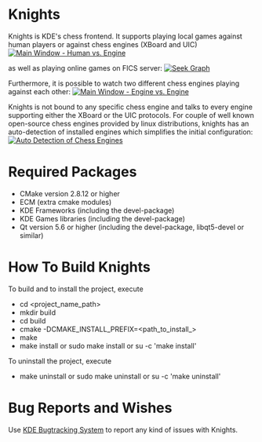# Knights

Knights is KDE's chess frontend. It supports playing local games against human players or against chess engines (XBoard and UIC)
[![](https://cdn.kde.org/screenshots/knights/knights_main.png "Main Window - Human vs. Engine")](https://cdn.kde.org/screenshots/knights/knights_main.png)

as well as playing online games on FICS server:
[![](https://cdn.kde.org/screenshots/knights/knights_seek_graph.png "Seek Graph")](https://cdn.kde.org/screenshots/knights/knights_seek_graph.png)

Furthermore, it is possible to watch two different chess engines playing against each other:
[![](https://cdn.kde.org/screenshots/knights/knights_main_2.png "Main Window - Engine vs. Engine")](https://cdn.kde.org/screenshots/knights/knights_main_2.png)

Knights is not bound to any specific chess engine and talks to every engine supporting either the XBoard or the UIC protocols. For couple of well known open-source chess engines provided by linux distributions, knights has an auto-detection of installed engines which simplifies the initial configuration:
[![](https://cdn.kde.org/screenshots/knights/knights_auto_detect_engines.png "Auto Detection of Chess Engines")](https://cdn.kde.org/screenshots/knights/knights_auto_detect_engines.png)


# Required Packages

* CMake version 2.8.12 or higher
* ECM (extra cmake modules)
* KDE Frameworks (including the devel-package)
* KDE Games libraries (including the devel-package)
* Qt version 5.6 or higher (including the devel-package, libqt5-devel or similar)


# How To Build Knights

To build and to install the project, execute

* cd <project_name_path>
* mkdir build
* cd build
* cmake -DCMAKE_INSTALL_PREFIX=<path_to_install_>
* make
* make install or sudo make install or su -c 'make install'

To uninstall the project, execute
* make uninstall or sudo make uninstall or su -c 'make uninstall'


# Bug Reports and Wishes
Use [KDE Bugtracking System](https://bugs.kde.org/) to report any kind of issues with Knights.
